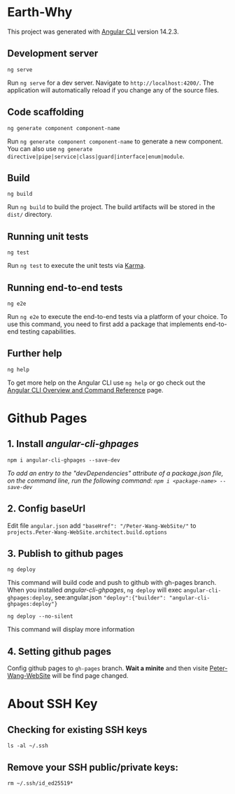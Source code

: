 # Earth-Why

This project was generated with [Angular CLI](https://github.com/angular/angular-cli) version 14.2.3.

## Development server
    ng serve
Run `ng serve` for a dev server. Navigate to `http://localhost:4200/`. The application will automatically reload if you change any of the source files.

## Code scaffolding
    ng generate component component-name
Run `ng generate component component-name` to generate a new component. You can also use `ng generate directive|pipe|service|class|guard|interface|enum|module`.

## Build
    ng build
Run `ng build` to build the project. The build artifacts will be stored in the `dist/` directory.

## Running unit tests
    ng test
Run `ng test` to execute the unit tests via [Karma](https://karma-runner.github.io).

## Running end-to-end tests
    ng e2e
Run `ng e2e` to execute the end-to-end tests via a platform of your choice. To use this command, you need to first add a package that implements end-to-end testing capabilities.

## Further help
    ng help
To get more help on the Angular CLI use `ng help` or go check out the [Angular CLI Overview and Command Reference](https://angular.io/cli) page.

# Github Pages
## 1. Install *angular-cli-ghpages*
    npm i angular-cli-ghpages --save-dev

 *To add an entry to the "devDependencies" attribute of a package.json file, on the command line, run the following command:
```npm i <package-name> --save-dev```*


## 2. Config baseUrl
Edit file `angular.json` add `"baseHref": "/Peter-Wang-WebSite/"` to `projects.Peter-Wang-WebSite.architect.build.options`

## 3. Publish to github pages
    ng deploy
 This command will build code and push to github with gh-pages branch. When you installed *angular-cli-ghpages*, `ng deploy` will exec `angular-cli-ghpages:deploy`, see:angular.json `"deploy":{"builder": "angular-cli-ghpages:deploy"}`

    ng deploy --no-silent
 This command will display more information

## 4. Setting github pages
Config github pages to `gh-pages` branch. 
**Wait a minite** and then visite [Peter-Wang-WebSite](https://solarisy.github.io/Peter-Wang-WebSite) will be find page changed.


# About SSH Key
## Checking for existing SSH keys
    ls -al ~/.ssh
## Remove your SSH public/private keys:
    rm ~/.ssh/id_ed25519*

